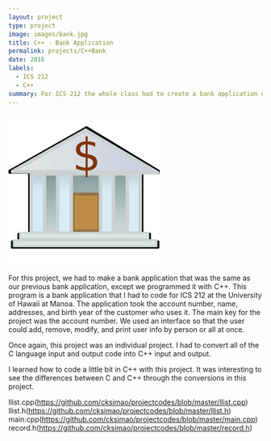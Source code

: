 ```yaml
---
layout: project
type: project
image: images/bank.jpg
title: C++ - Bank Application
permalink: projects/C++Bank
date: 2016
labels:
  - ICS 212
  - C++
summary: For ICS 212 the whole class had to create a bank application using the previous bank application, except we changed it to C++.
---
```


<img class="ui medium right floated rounded image" src="/images/bank.jpg">

For this project, we had to make a bank application that was the same as our previous bank application, except we programmed it with C++. This program is a bank application that I had to code for ICS 212 at the University of Hawaii at Manoa. The application took the account number, name, addresses, and birth year of the customer who uses it. The main key for the project was the account number. We used an interface so that the user could add, remove, modify, and print user info by person or all at once.

Once again, this project was an individual project. I had to convert all of the C language input and output code into C++ input and output.

I learned how to code a little bit in C++ with this project. It was interesting to see the differences between C and C++ through the conversions in this project.

llist.cpp(https://github.com/cksimao/projectcodes/blob/master/llist.cpp)
llist.h(https://github.com/cksimao/projectcodes/blob/master/llist.h)
main.cpp(https://github.com/cksimao/projectcodes/blob/master/main.cpp)
record.h(https://github.com/cksimao/projectcodes/blob/master/record.h)
